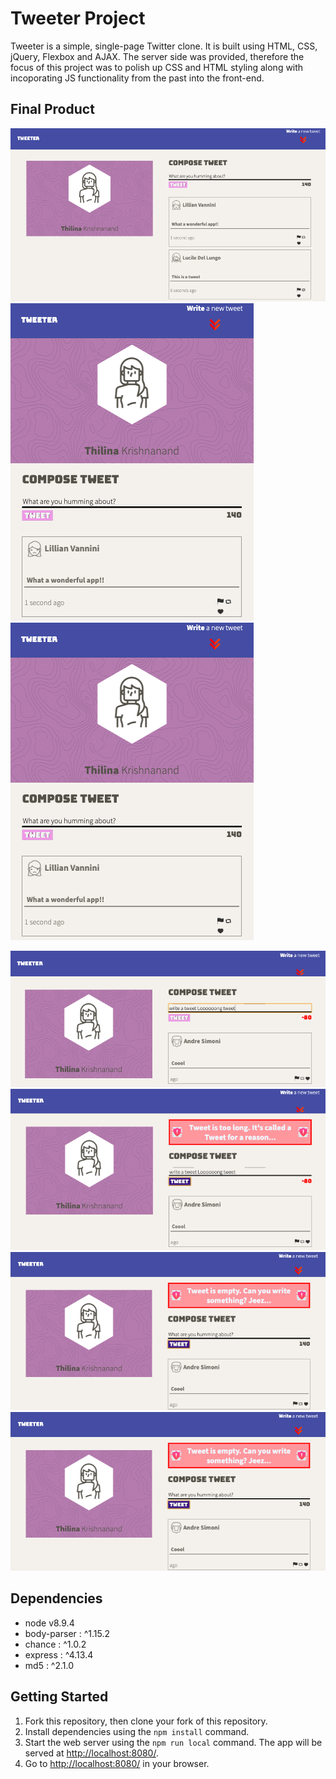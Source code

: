 # Tweeter Project

Tweeter is a simple, single-page Twitter clone. It is built using HTML, CSS, jQuery, Flexbox and AJAX. The server side was provided, therefore the focus of this project was to polish up CSS and HTML styling along with incoporating JS functionality from the past into the front-end.

## Final Product

!["Screenshot of Main view"](https://github.com/t5krishn/tweeter/blob/master/docs/responsive-large-screen.png?raw=true)
!["Screenshot of a Main view on a smaller device"](https://github.com/t5krishn/tweeter/blob/master/docs/responsive-small-screen.png?raw=true)
<img style="float: center;" src="https://github.com/t5krishn/tweeter/blob/master/docs/responsive-small-screen.png?raw=true" alt="Screenshot of a Main view on a smaller device">

!["Screenshot of the character counter"](https://github.com/t5krishn/tweeter/blob/master/docs/long-tweet.png?raw=true)
!["Screenshot of the character count error"](https://github.com/t5krishn/tweeter/blob/master/docs/long-tweet-error.png?raw=true)
!["Screenshot of the empty tweet error"](https://github.com/t5krishn/tweeter/blob/master/docs/empty-tweert-error.png?raw=true)
!["Screenshot of the scroll up button"](https://github.com/t5krishn/tweeter/blob/master/docs/empty-tweert-error.png?raw=true)

## Dependencies

- node v8.9.4
- body-parser : ^1.15.2
- chance : ^1.0.2
- express : ^4.13.4
- md5 : ^2.1.0

## Getting Started

1. Fork this repository, then clone your fork of this repository.
2. Install dependencies using the `npm install` command.
3. Start the web server using the `npm run local` command. The app will be served at <http://localhost:8080/>.
4. Go to <http://localhost:8080/> in your browser.
